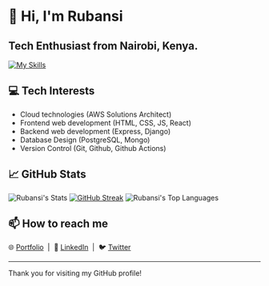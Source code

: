 # 👋 Hi, I'm Rubansi

Tech Enthusiast from Nairobi, Kenya.
---
[![My Skills](https://skillicons.dev/icons?i=html,css,js,python,figma,linux,wordpress,aws,git,github,vscode,mongodb,express,react,nodejs)](https://skillicons.dev)

## 💻 Tech Interests

- Cloud technologies (AWS Solutions Architect)  
- Frontend web development (HTML, CSS, JS, React)  
- Backend web development (Express, Django)
- Database Design (PostgreSQL, Mongo)
- Version Control (Git, Github, Github Actions)


## 📈 GitHub Stats

![Rubansi's Stats](https://github-readme-stats.vercel.app/api?username=Rubansi&theme=algolia&show_icons=true&hide_border=true&count_private=true)
[![GitHub Streak](https://github-readme-streak-stats.herokuapp.com?user=Rubansi&theme=algolia)](https://git.io/streak-stats)
![Rubansi's Top Languages](https://github-readme-stats.vercel.app/api/top-langs/?username=Rubansi&theme=algolia&show_icons=true&hide_border=true&layout=compact)


## 📫 How to reach me

🌐 [Portfolio](https://rubansi.netlify.app/)  | 
🔗 [LinkedIn](https://www.linkedin.com/in/rubansi)  | 
🐦 [Twitter](https://twitter.com/Rubansi254)

---

Thank you for visiting my GitHub profile!

